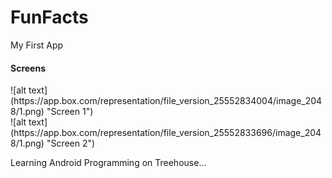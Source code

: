 # FunFacts
<p>My First App</p>
<h4>Screens</h4>
![alt text](https://app.box.com/representation/file_version_25552834004/image_2048/1.png) "Screen 1")
<br/>
![alt text](https://app.box.com/representation/file_version_25552833696/image_2048/1.png) "Screen 2")
<br/>
<p>Learning Android Programming on Treehouse...</p>

